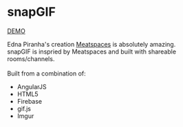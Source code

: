 snapGIF
=======
<a href='http://snapgif.com'>DEMO</a>


Edna Piranha's creation <a href='https://chat.meatspac.es/'>Meatspaces</a> is absolutely amazing.
<br />
snapGIF is inspried by Meatspaces and built with shareable rooms/channels. 
<br /><br />
Built from a combination of: 
<ul>
        <li>AngularJS</li>
        <li>HTML5</li>
        <li>Firebase</li>
        <li>gif.js</li>
        <li>Imgur</li>
</ul>    

